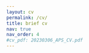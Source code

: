 ```yaml
---
layout: cv
permalink: /cv/
title: brief cv
nav: true
nav_order: 4
#cv_pdf: 20230306_APS_CV.pdf
---
```

